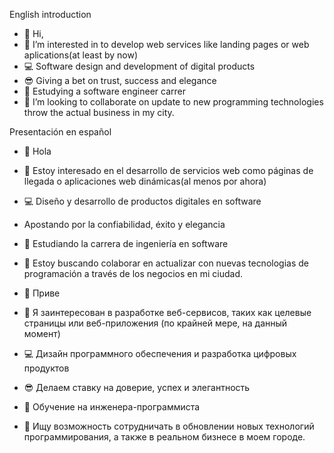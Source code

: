 English introduction
- 👋 Hi, 
- 👀 I’m interested in to develop web services like landing pages or web aplications(at least by now)
- 💻 Software design and development of digital products
- 😎 Giving a bet on trust, success and elegance
- 🌱 Estudying a software engineer carrer 
- 💞️ I’m looking to collaborate on update to new programming technologies throw the actual business in my city.


Presentación en español
- 👋 Hola
- 👀 Estoy interesado en el desarrollo de servicios web como páginas de llegada o aplicaciones web dinámicas(al menos por ahora)
- 💻 Diseño y desarrollo de productos digitales en software
- Apostando por la confiabilidad, éxito y elegancia
- 🌱 Estudiando la carrera de ingeniería en software
- 💞️ Estoy buscando colaborar en actualizar con nuevas tecnologias de programación a través de los negocios en mi ciudad.

- 👋 Приве
- 👀 Я заинтересован в разработке веб-сервисов, таких как целевые страницы или веб-приложения (по крайней мере, на данный момент)
- 💻 Дизайн программного обеспечения и разработка цифровых продуктов
- 😎 Делаем ставку на доверие, успех и элегантность
- 🌱 Обучение на инженера-программиста
- 💞️ Ищу возможность сотрудничать в обновлении новых технологий программирования, а также в реальном бизнесе в моем городе.

